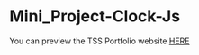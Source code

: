 # Mini_Project-Clock-Js

You can preview the TSS Portfolio website [HERE](https://mitalinvs.github.io/Mini_Project-Clock-Js/)
